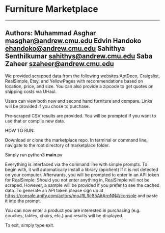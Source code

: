 # Furniture Marketplace
-----------------------------------------------
Authors:
Muhammad Asghar masghar@andrew.cmu.edu
Edvin Handoko ehandoko@andrew.cmu.edu
Sahithya Senthilkumar sahithys@andrew.cmu.edu
Saba Zaheer szaheer@andrew.cmu.edu
-----------------------------------------------

We provided scrapped data from the following websites AptDeco, Craigslist, RealSimple, Etsy, and YellowPages with recommendations based on location, price, and size. You can also provide a zipcode to get quotes on shipping costs via UHaul.

Users can view both new and second hand furniture and compare. Links will be provided if you chose to purchase. 

Pre-scraped CSV results are provided. You will be prompted if you want to use that or compile new data.

HOW TO RUN:

Download or clone the marketplace repo. In terminal or command line, navigate to the root directory of marketplace folder.

Simply run python3 __main__.py

Everything is interfaced via the command line with simple prompts. To begin with, it will automatically install a library (apiclient) if it is not detected on your computer. Afterwards, you will be prompted to enter in an API token for RealSimple. Should you not enter anything in, RealSimple will not be scraped. However, a sample will be provided if you prefer to see the cached data. To generate an API token please sign up at https://console.apify.com/actors/moJRLRc85AitArpNN#/console and paste it into the prompt. 

You can now enter a product you are interested in purchasing (e.g. couches, tables, chairs, etc.) and results will be displayed.

To exit, simply type exit.